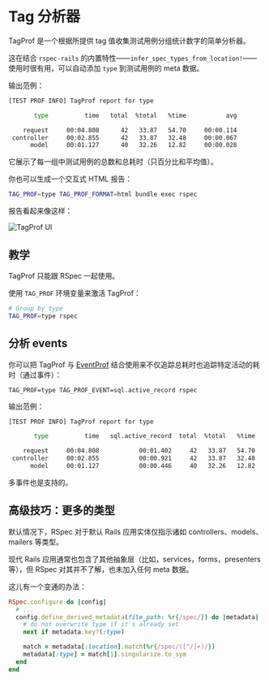 # Tag 分析器

TagProf 是一个根据所提供 tag 值收集测试用例分组统计数字的简单分析器。

这在结合 `rspec-rails` 的内置特性——`infer_spec_types_from_location!`——使用时很有用，可以自动添加 `type` 到测试用例的 meta 数据。

输出范例：

```sh
[TEST PROF INFO] TagProf report for type

       type          time   total  %total   %time           avg

    request     00:04.808      42   33.87   54.70     00:00.114
 controller     00:02.855      42   33.87   32.48     00:00.067
      model     00:01.127      40   32.26   12.82     00:00.028
```

它展示了每一组中测试用例的总数和总耗时（只百分比和平均值）。

你也可以生成一个交互式 HTML 报告：

```sh
TAG_PROF=type TAG_PROF_FORMAT=html bundle exec rspec
```

报告看起来像这样：

![TagProf UI](../assets/tag-prof.gif)

## 教学

TagProf 只能跟 RSpec 一起使用。

使用 `TAG_PROF` 环境变量来激活 TagProf：

```sh
# Group by type
TAG_PROF=type rspec
```

## 分析 events

你可以把 TagProf 与 [EventProf](./event_prof.md) 结合使用来不仅追踪总耗时也追踪特定活动的耗时（通过事件）：

```
TAG_PROF=type TAG_PROF_EVENT=sql.active_record rspec
```

输出范例：

```sh
[TEST PROF INFO] TagProf report for type

       type          time   sql.active_record  total  %total   %time           avg

    request     00:04.808           00:01.402     42   33.87   54.70     00:00.114
 controller     00:02.855           00:00.921     42   33.87   32.48     00:00.067
      model     00:01.127           00:00.446     40   32.26   12.82     00:00.028
```

多事件也是支持的。

## 高级技巧：更多的类型

默认情况下，RSpec 对于默认 Rails 应用实体仅指示诸如 controllers、models、mailers 等类型。

现代 Rails 应用通常也包含了其他抽象层（比如，services，forms，presenters 等），但 RSpec 对其并不了解，也未加入任何 meta 数据。

这儿有一个变通的办法：

```ruby
RSpec.configure do |config|
  # ...
  config.define_derived_metadata(file_path: %r{/spec/}) do |metadata|
    # do not overwrite type if it's already set
    next if metadata.key?(:type)

    match = metadata[:location].match(%r{/spec/([^/]+)/})
    metadata[:type] = match[1].singularize.to_sym
  end
end
```
